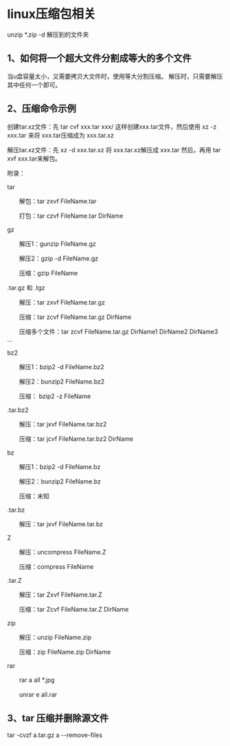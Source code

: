 # linux压缩包相关

unzip *.zip -d 解压到的文件夹

## 1、如何将一个超大文件分割成等大的多个文件
当u盘容量太小，又需要拷贝大文件时，使用等大分割压缩。
解压时，只需要解压其中任何一个即可。

## 2、压缩命令示例
创建tar.xz文件：先 tar cvf xxx.tar xxx/ 这样创建xxx.tar文件，然后使用 xz -z xxx.tar 来将 xxx.tar压缩成为 xxx.tar.xz

解压tar.xz文件：先 xz -d xxx.tar.xz 将 xxx.tar.xz解压成 xxx.tar 然后，再用 tar xvf xxx.tar来解包。

附录：

tar

　　解包：tar zxvf FileName.tar

　　打包：tar czvf FileName.tar DirName

gz

　　解压1：gunzip FileName.gz

　　解压2：gzip -d FileName.gz

　　压缩：gzip FileName

.tar.gz 和 .tgz

　　解压：tar zxvf FileName.tar.gz

　　压缩：tar zcvf FileName.tar.gz DirName

　　压缩多个文件：tar zcvf FileName.tar.gz DirName1 DirName2 DirName3 ...

bz2

　　解压1：bzip2 -d FileName.bz2

　　解压2：bunzip2 FileName.bz2

　　压缩： bzip2 -z FileName

.tar.bz2

　　解压：tar jxvf FileName.tar.bz2

　　压缩：tar jcvf FileName.tar.bz2 DirName

bz

　　解压1：bzip2 -d FileName.bz

　　解压2：bunzip2 FileName.bz

　　压缩：未知

.tar.bz

　　解压：tar jxvf FileName.tar.bz

Z

　　解压：uncompress FileName.Z

　　压缩：compress FileName

.tar.Z

　　解压：tar Zxvf FileName.tar.Z

　　压缩：tar Zcvf FileName.tar.Z DirName

zip

　　解压：unzip FileName.zip

　　压缩：zip FileName.zip DirName

rar

　　rar a all *.jpg

　　unrar e all.rar

## 3、tar 压缩并删除源文件
tar -cvzf  a.tar.gz a --remove-files












